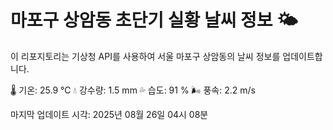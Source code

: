 
# 마포구 상암동 초단기 실황 날씨 정보 🌤️

이 리포지토리는 기상청 API를 사용하여 서울 마포구 상암동의 날씨 정보를 업데이트합니다. 

🌡️ 기온: 25.9 ℃
💧 강수량: 1.5 mm
💦 습도: 91 %
🌬️ 풍속: 2.2 m/s

마지막 업데이트 시각: 2025년 08월 26일 04시 08분    
